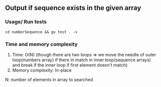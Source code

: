 ## Output if sequence exists in the given array


### Usage/ Run tests
```
cd numberSequence && go test . -v
```

### Time and memory complexity

1. Time: O(N) 
   (though there are two loops => we move the needle of outer loop(numbers array) if there in match in inner loop(sequence arrays) and break if the inner loop if first element doesn't match)
2. Memory complexity: In-place

N: number of elements in array to searched
